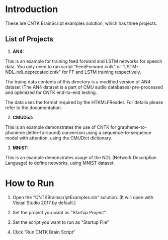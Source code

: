 # Introduction

These are CNTK BrainScript examples solution, which has three projects.

## List of Projects

1. **AN4:**

This is an example for training feed forward and LSTM networks for speech data. 
You only need to run script “FeedForward.cntk” or “LSTM-NDL_ndl_deprecated.cntk" for FF and LSTM training respectively.

The traing data contents of this directory is a modified version of AN4 dataset (The AN4 dataset is a part of CMU audio databases) pre-processed and optimized for CNTK end-to-end testing. 

The data uses the format required by the HTKMLFReader. For details please refer to the documentation. 


2. **CMUDict:**

This is an example demonstrates the use of CNTK for grapheme-to-phoneme (letter-to-sound) conversion using a sequence-to-sequence model with attention, 
using the CMUDict dictionary.

3. **MNIST:**

This is an example demonstrates usage of the NDL (Network Description Language) to define networks, using MNIST dataset.

# How to Run

1. Open the "CNTKBrainscriptExamples.sln" solution. (It will open with Visual Studio 2017 by default.)

2. Set the project you want as "Startup Project"

3. Set the script you want to run as "Startup File"

4. Click “Run CNTK Brain Script”
